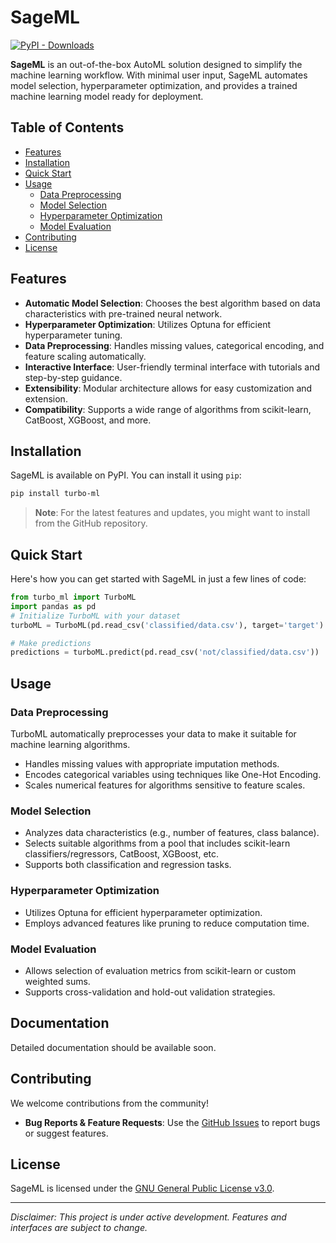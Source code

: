 # SageML
[![PyPI - Downloads](https://img.shields.io/pypi/dm/Turbo-ML)](https://pypi.org/project/Turbo-ML/)

**SageML** is an out-of-the-box AutoML solution designed to simplify the machine learning workflow. With minimal user input, SageML automates model selection, hyperparameter optimization, and provides a trained machine learning model ready for deployment.

## Table of Contents

- [Features](#features)
- [Installation](#installation)
- [Quick Start](#quick-start)
- [Usage](#usage)
  - [Data Preprocessing](#data-preprocessing)
  - [Model Selection](#model-selection)
  - [Hyperparameter Optimization](#hyperparameter-optimization)
  - [Model Evaluation](#model-evaluation)
- [Contributing](#contributing)
- [License](#license)

## Features

- **Automatic Model Selection**: Chooses the best algorithm based on data characteristics with pre-trained neural network.
- **Hyperparameter Optimization**: Utilizes Optuna for efficient hyperparameter tuning.
- **Data Preprocessing**: Handles missing values, categorical encoding, and feature scaling automatically.
- **Interactive Interface**: User-friendly terminal interface with tutorials and step-by-step guidance.
- **Extensibility**: Modular architecture allows for easy customization and extension.
- **Compatibility**: Supports a wide range of algorithms from scikit-learn, CatBoost, XGBoost, and more.

## Installation

SageML is available on PyPI. You can install it using `pip`:

```bash
pip install turbo-ml
```

> **Note**: For the latest features and updates, you might want to install from the GitHub repository.

## Quick Start

Here's how you can get started with SageML in just a few lines of code:

```python
from turbo_ml import TurboML
import pandas as pd
# Initialize TurboML with your dataset
turboML = TurboML(pd.read_csv('classified/data.csv'), target='target')

# Make predictions
predictions = turboML.predict(pd.read_csv('not/classified/data.csv'))
```

## Usage

### Data Preprocessing

TurboML automatically preprocesses your data to make it suitable for machine learning algorithms.

- Handles missing values with appropriate imputation methods.
- Encodes categorical variables using techniques like One-Hot Encoding.
- Scales numerical features for algorithms sensitive to feature scales.

### Model Selection

- Analyzes data characteristics (e.g., number of features, class balance).
- Selects suitable algorithms from a pool that includes scikit-learn classifiers/regressors, CatBoost, XGBoost, etc.
- Supports both classification and regression tasks.

### Hyperparameter Optimization

- Utilizes Optuna for efficient hyperparameter optimization.
- Employs advanced features like pruning to reduce computation time.

### Model Evaluation

- Allows selection of evaluation metrics from scikit-learn or custom weighted sums.
- Supports cross-validation and hold-out validation strategies.

## Documentation

Detailed documentation should be available soon.

## Contributing

We welcome contributions from the community!

- **Bug Reports & Feature Requests**: Use the [GitHub Issues](https://github.com/Tole-k/turbo-ml/issues) to report bugs or suggest features.

## License

SageML is licensed under the [GNU General Public License v3.0](LICENSE).

---

*Disclaimer: This project is under active development. Features and interfaces are subject to change.*
